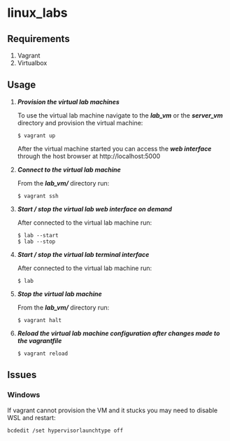 # linux_labs

## Requirements

1. Vagrant
2. Virtualbox

## Usage

1. ***Provision the virtual lab machines***

    To use the virtual lab machine navigate to the ***lab_vm*** or the ***server_vm*** directory and provision the virtual machine:

    ```
    $ vagrant up
    ```
    
    After the virtual machine started you can access the ***web interface*** through the host browser at http://localhost:5000

2. ***Connect to the virtual lab machine***

    From the ***lab_vm/*** directory run:

    ```
    $ vagrant ssh
    ```

3. ***Start / stop the virtual lab web interface on demand***

    After connected to the virtual lab machine run:

    ```
    $ lab --start
    $ lab --stop
    ```

4. ***Start / stop the virtual lab terminal interface***

    After connected to the virtual lab machine run:

    ```
    $ lab
    ```

5. ***Stop the virtual lab machine***

    From the ***lab_vm/*** directory run:

    ```
    $ vagrant halt
    ```

6. ***Reload the virtual lab machine configuration after changes made to the vagrantfile***

    ```
    $ vagrant reload
    ```

## Issues

### Windows

If vagrant cannot provision the VM and it stucks you may need to disable WSL and restart:

```
bcdedit /set hypervisorlaunchtype off
```
